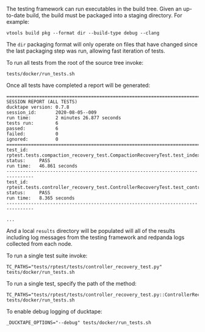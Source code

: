 The testing framework can run executables in the build tree. Given an up-to-date
build, the build must be packaged into a staging directory. For example:

    vtools build pkg --format dir --build-type debug --clang

The `dir` packaging format will only operate on files that have changed
since the last packaging step was run, allowing fast iteration of tests.

To run all tests from the root of the source tree invoke:

    tests/docker/run_tests.sh

Once all tests have completed a report will be generated:

```
================================================================================
SESSION REPORT (ALL TESTS)
ducktape version: 0.7.8
session_id:       2020-08-05--009
run time:         2 minutes 26.877 seconds
tests run:        6
passed:           6
failed:           0
ignored:          0
================================================================================
test_id:    rptest.tests.compaction_recovery_test.CompactionRecoveryTest.test_index_recovery
status:     PASS
run time:   46.861 seconds
--------------------------------------------------------------------------------
test_id:    rptest.tests.controller_recovery_test.ControllerRecoveryTest.test_controller_recovery
status:     PASS
run time:   8.365 seconds
--------------------------------------------------------------------------------

...
```

And a local `results` directory will be populated will all of the results
including log messages from the testing framework and redpanda logs collected
from each node.

To run a single test suite invoke:

    TC_PATHS="tests/rptest/tests/controller_recovery_test.py" tests/docker/run_tests.sh

To run a single test, specify the path of the method:

    TC_PATHS="tests/rptest/tests/controller_recovery_test.py::ControllerRecoveryTest.test_controller_recovery" tests/docker/run_tests.sh

To enable debug logging of ducktape:

    _DUCKTAPE_OPTIONS="--debug" tests/docker/run_tests.sh
